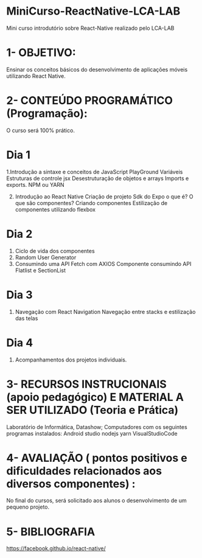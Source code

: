 # MiniCurso-ReactNative-LCA-LAB
Mini curso introdutório sobre React-Native realizado pelo LCA-LAB
# 1- OBJETIVO:

Ensinar os conceitos básicos do desenvolvimento de aplicações móveis utilizando React Native.

# 2- CONTEÚDO PROGRAMÁTICO (Programação):

O curso será 100% prático.

# Dia 1
1.Introdução a sintaxe e conceitos de JavaScript
PlayGround
Variáveis
Estruturas de controle
jsx
Desestruturação de objetos e arrays
Imports e exports.
NPM ou YARN

2. Introdução ao React Native
Criação de projeto
Sdk do Expo o que é?
O que são componentes?
Criando componentes
Estilização de componentes utilizando flexbox

# Dia 2
1. Ciclo de vida dos componentes
2. Random User Generator
3. Consumindo uma API
Fetch com AXIOS
Componente consumindo API
Flatlist e SectionList

# Dia 3
1. Navegação com React Navigation
Navegação entre stacks e estilização das telas

# Dia 4
1. Acompanhamentos dos projetos individuais.

# 3- RECURSOS INSTRUCIONAIS (apoio pedagógico)  E  MATERIAL A SER UTILIZADO (Teoria e Prática)

Laboratório de Informática, Datashow;
Computadores com os seguintes programas instalados:
Android studio 
nodejs
yarn
VisualStudioCode

# 4- AVALIAÇÃO ( pontos positivos e dificuldades relacionados aos diversos componentes) : 

No final do cursos, será solicitado aos alunos o desenvolvimento de um pequeno projeto. 

# 5- BIBLIOGRAFIA

https://facebook.github.io/react-native/
